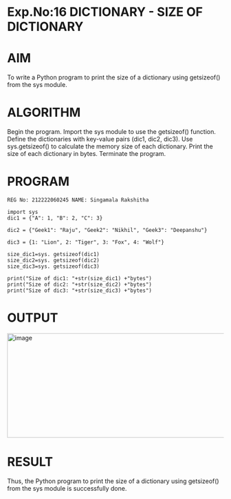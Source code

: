 # Exp.No:16 DICTIONARY - SIZE OF DICTIONARY
# AIM
To write a Python program to print the size of a dictionary using getsizeof() from the sys module.

# ALGORITHM
Begin the program. Import the sys module to use the getsizeof() function. Define the dictionaries with key-value pairs (dic1, dic2, dic3). Use sys.getsizeof() to calculate the memory size of each dictionary. Print the size of each dictionary in bytes. Terminate the program.

# PROGRAM
~~~
REG No: 212222060245 NAME: Singamala Rakshitha

import sys
dic1 = {"A": 1, "B": 2, "C": 3} 

dic2 = {"Geek1": "Raju", "Geek2": "Nikhil", "Geek3": "Deepanshu"}

dic3 = {1: "Lion", 2: "Tiger", 3: "Fox", 4: "Wolf"}

size_dic1=sys. getsizeof(dic1)
size_dic2=sys. getsizeof(dic2)
size_dic3=sys. getsizeof(dic3)

print("Size of dic1: "+str(size_dic1) +"bytes")
print("Size of dic2: "+str(size_dic2) +"bytes")
print("Size of dic3: "+str(size_dic3) +"bytes")
~~~
# OUTPUT
<img width="934" height="242" alt="image" src="https://github.com/user-attachments/assets/3c61387e-cde2-44ed-a290-03761a7c2628" />

# RESULT
Thus, the Python program to print the size of a dictionary using getsizeof() from the sys module is successfully done.
